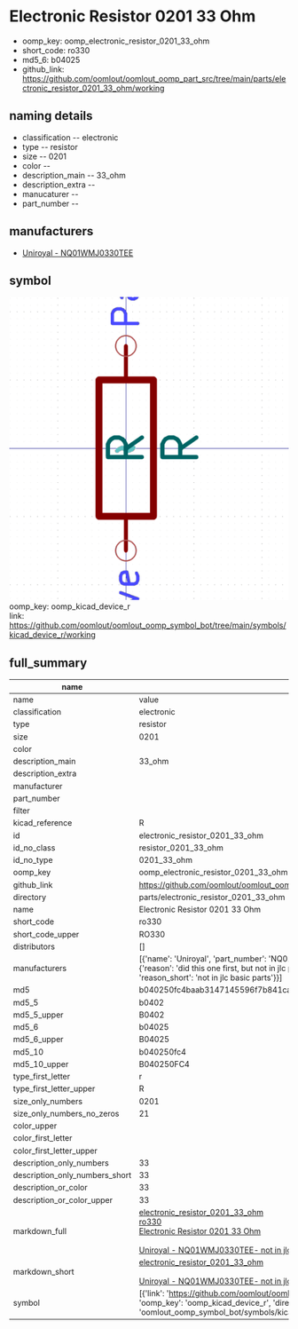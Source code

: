 # Electronic Resistor 0201 33 Ohm

  
* oomp_key: oomp_electronic_resistor_0201_33_ohm 
* short_code: ro330
* md5_6: b04025  
* github_link: https://github.com/oomlout/oomlout_oomp_part_src/tree/main/parts/electronic_resistor_0201_33_ohm/working  
## naming details
* classification -- electronic
* type -- resistor
* size -- 0201
* color -- 
* description_main -- 33_ohm
* description_extra -- 
* manucaturer -- 
* part_number -- 


## manufacturers
* [Uniroyal - NQ01WMJ0330TEE]()  

## symbol

![](symbol/0/working/working_600.png)  
oomp_key: oomp_kicad_device_r  
link: https://github.com/oomlout/oomlout_oomp_symbol_bot/tree/main/symbols/kicad_device_r/working  


## full_summary
| name | value | 
| --- | --- | 
| name | value | 
| classification | electronic | 
| type | resistor | 
| size | 0201 | 
| color |  | 
| description_main | 33_ohm | 
| description_extra |  | 
| manufacturer |  | 
| part_number |  | 
| filter |  | 
| kicad_reference | R | 
| id | electronic_resistor_0201_33_ohm | 
| id_no_class | resistor_0201_33_ohm | 
| id_no_type | 0201_33_ohm | 
| oomp_key | oomp_electronic_resistor_0201_33_ohm | 
| github_link | https://github.com/oomlout/oomlout_oomp_part_src/tree/main/parts/electronic_resistor_0201_33_ohm/working | 
| directory | parts/electronic_resistor_0201_33_ohm | 
| name | Electronic Resistor 0201 33 Ohm | 
| short_code | ro330 | 
| short_code_upper | RO330 | 
| distributors | [] | 
| manufacturers | [{'name': 'Uniroyal', 'part_number': 'NQ01WMJ0330TEE', 'link': '', 'id': 'manufacturer_uniroyal', 'note': {'reason': 'did this one first, but not in jlc pcb basic parts and 1 percent are and they are the same price', 'reason_short': 'not in jlc basic parts'}}] | 
| md5 | b040250fc4baab3147145596f7b841ca | 
| md5_5 | b0402 | 
| md5_5_upper | B0402 | 
| md5_6 | b04025 | 
| md5_6_upper | B04025 | 
| md5_10 | b040250fc4 | 
| md5_10_upper | B040250FC4 | 
| type_first_letter | r | 
| type_first_letter_upper | R | 
| size_only_numbers | 0201 | 
| size_only_numbers_no_zeros | 21 | 
| color_upper |  | 
| color_first_letter |  | 
| color_first_letter_upper |  | 
| description_only_numbers | 33 | 
| description_only_numbers_short | 33 | 
| description_or_color | 33 | 
| description_or_color_upper | 33 | 
| markdown_full | [electronic_resistor_0201_33_ohm](https://github.com/oomlout/oomlout_oomp_part_src/tree/main/parts/electronic_resistor_0201_33_ohm/working)<br>[ro330](https://github.com/oomlout/oomlout_oomp_part_src/tree/main/parts/electronic_resistor_0201_33_ohm/working)<br>[Electronic Resistor 0201 33 Ohm](https://github.com/oomlout/oomlout_oomp_part_src/tree/main/parts/electronic_resistor_0201_33_ohm/working)<br><br>[Uniroyal - NQ01WMJ0330TEE- not in jlc basic parts]() [(L)  ](https://www.lcsc.com/search?q=NQ01WMJ0330TEE)[(D)  ](https://www.digikey.com/en/products?keywords=NQ01WMJ0330TEE)[(M)  ](https://www.mouser.com/Search/Refine?Keyword=NQ01WMJ0330TEE)[(N)  ](https://www.newark.com/search?st=NQ01WMJ0330TEE)[(SZ)  ](https://so.szlcsc.com/global.html?k=NQ01WMJ0330TEE)<br> | 
| markdown_short | [electronic_resistor_0201_33_ohm](https://github.com/oomlout/oomlout_oomp_part_src/tree/main/parts/electronic_resistor_0201_33_ohm/working)<br><br>[Uniroyal - NQ01WMJ0330TEE- not in jlc basic parts]() | 
| symbol | [{'link': 'https://github.com/oomlout/oomlout_oomp_symbol_bot/tree/main/symbols/kicad_device_r', 'oomp_key': 'oomp_kicad_device_r', 'directory': 'oomlout_oomp_symbol_bot/symbols/kicad_device_r//working/working.kicad_sym'}] | 
